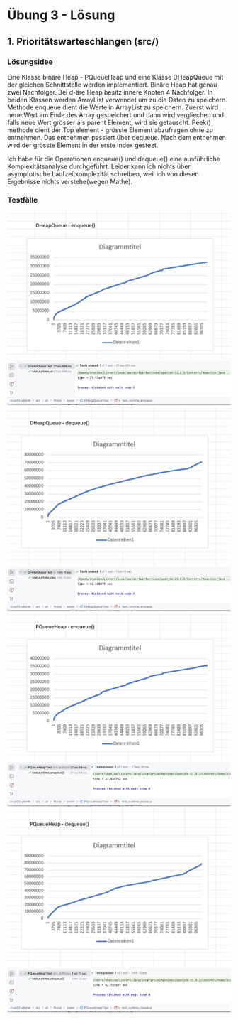 # Übung 3 - Lösung

## 1. Prioritätswarteschlangen (src/)

### Lösungsidee
Eine Klasse binäre Heap - PQueueHeap und eine Klasse  DHeapQueue mit der gleichen Schnittstelle werden implementiert. Binäre Heap hat genau zwei Nachfolger. Bei d-äre Heap besitz innere Knoten 4 Nachfolger. In beiden Klassen werden ArrayList verwendet um zu die Daten zu speichern. Methode enqueue dient die Werte in ArrayList zu speichern. Zuerst wird neue Wert am Ende des Array gespeichert und dann wird vergliechen und falls neue Wert grösser als parent Element, wird sie getauscht. Peek() methode dient  der Top element - grösste Element abzufragen ohne zu entnehmen. Das entnehmen passiert über dequeue. Nach dem entnehmen wird der grösste Element in der erste index gestezt.

Ich habe für die Operationen enqueue() und dequeue() eine ausführliche Komplexitätsanalyse durchgeführt. Leider kann ich nichts über asymptotische Laufzeitkomplexität schreiben, weil ich von diesen Ergebnisse nichts verstehe(wegen Mathe).
### Testfälle

![img.png](img.png)
![img_4.png](img_4.png)
![img_8.png](img_8.png)
![img_5.png](img_5.png)
![img_1.png](img_1.png)
![img_6.png](img_6.png)
![img_9.png](img_9.png)
![img_7.png](img_7.png)

